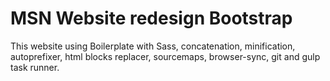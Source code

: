 # MSN Website redesign Bootstrap

This website using Boilerplate with Sass, concatenation, minification, autoprefixer, html blocks replacer, sourcemaps, browser-sync, git and gulp task runner.




